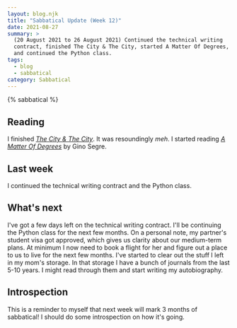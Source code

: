 ```yaml
---
layout: blog.njk
title: "Sabbatical Update (Week 12)"
date: 2021-08-27
summary: >
  (20 August 2021 to 26 August 2021) Continued the technical writing
  contract, finished The City & The City, started A Matter Of Degrees,
  and continued the Python class.
tags:
  - blog
  - sabbatical
category: Sabbatical
---
```


{% sabbatical %}

## Reading

[city]: https://en.wikipedia.org/wiki/The_City_%26_the_City

I finished [*The City & The City*][city]. It was resoundingly *meh*. 
I started reading [*A Matter Of Degrees*][degrees] by Gino Segre.

[degrees]: https://www.penguinrandomhouse.com/books/288772/a-matter-of-degrees-by-gino-segre/

## Last week

I continued the technical writing contract and the Python class.

## What's next

I've got a few days left on the technical writing contract.
I'll be continuing the Python class for the next few months.
On a personal note, my partner's student visa got approved, which gives
us clarity about our medium-term plans. At minimum I now need to book a flight
for her and figure out a place to us to live for the next few months. I've
started to clear out the stuff I left in my mom's storage. In that storage
I have a bunch of journals from the last 5-10 years. I might read through
them and start writing my autobiography.

## Introspection

This is a reminder to myself that next week will mark 3 months of sabbatical!
I should do some introspection on how it's going.
